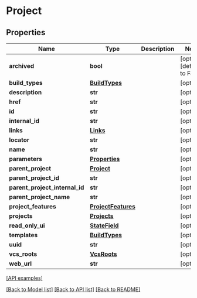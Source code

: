 # Project

## Properties
Name | Type | Description | Notes
------------ | ------------- | ------------- | -------------
**archived** | **bool** |  | [optional] [default to False]
**build_types** | [**BuildTypes**](BuildTypes.md) |  | [optional] 
**description** | **str** |  | [optional] 
**href** | **str** |  | [optional] 
**id** | **str** |  | [optional] 
**internal_id** | **str** |  | [optional] 
**links** | [**Links**](Links.md) |  | [optional] 
**locator** | **str** |  | [optional] 
**name** | **str** |  | [optional] 
**parameters** | [**Properties**](Properties.md) |  | [optional] 
**parent_project** | [**Project**](Project.md) |  | [optional] 
**parent_project_id** | **str** |  | [optional] 
**parent_project_internal_id** | **str** |  | [optional] 
**parent_project_name** | **str** |  | [optional] 
**project_features** | [**ProjectFeatures**](ProjectFeatures.md) |  | [optional] 
**projects** | [**Projects**](Projects.md) |  | [optional] 
**read_only_ui** | [**StateField**](StateField.md) |  | [optional] 
**templates** | [**BuildTypes**](BuildTypes.md) |  | [optional] 
**uuid** | **str** |  | [optional] 
**vcs_roots** | [**VcsRoots**](VcsRoots.md) |  | [optional] 
**web_url** | **str** |  | [optional] 

[[API examples]](http://devopshq.github.io/teamcity/teamcity_models/Project.html)

[[Back to Model list]](../README.md#documentation-for-models) [[Back to API list]](../README.md#documentation-for-api-endpoints) [[Back to README]](../README.md)


